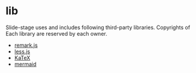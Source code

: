 lib
===

Slide-stage uses and includes following third-party libraries.
Copyrights of Each library are reserved by each owner.

* [remark.js](https://github.com/gnab/remark)
* [less.js](https://github.com/less/less.js)
* [KaTeX](https://github.com/Khan/KaTeX)
* [mermaid](https://github.com/knsv/mermaid)
